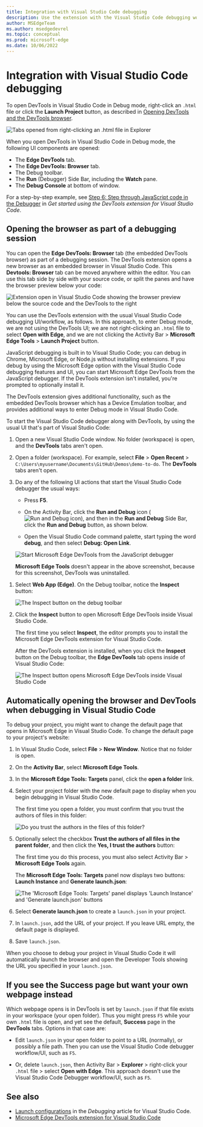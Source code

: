 ```yaml
---
title: Integration with Visual Studio Code debugging
description: Use the extension with the Visual Studio Code debugging workflow in the Microsoft Edge Developer Tools extension for Visual Studio Code.
author: MSEdgeTeam
ms.author: msedgedevrel
ms.topic: conceptual
ms.prod: microsoft-edge
ms.date: 10/06/2022
---
```

# Integration with Visual Studio Code debugging

To open DevTools in Visual Studio Code in Debug mode, right-click an `.html` file or click the **Launch Project** button, as described in [Opening DevTools and the DevTools browser](./open-devtools-and-embedded-browser.md).

![Tabs opened from right-clicking an .html file in Explorer](./debugging-a-webpage-images/tabs-from-right-click-html-explorer.png)

When you open DevTools in Visual Studio Code in Debug mode, the following UI components are opened:
*  The **Edge DevTools** tab.
*  The **Edge DevTools: Browser** tab.
*  The Debug toolbar.
*  The **Run** (Debugger) Side Bar, including the **Watch** pane.
*  The **Debug Console** at bottom of window.

For a step-by-step example, see [Step 6: Step through JavaScript code in the Debugger](./get-started.md#step-6-step-through-javascript-code-in-the-debugger) in _Get started using the DevTools extension for Visual Studio Code_.


<!-- ====================================================================== -->
## Opening the browser as part of a debugging session

You can open the **Edge DevTools: Browser** tab (the embedded DevTools browser) as part of a debugging session.  The DevTools extension opens a new browser as an embedded browser in Visual Studio Code.  This **Devtools: Browser** tab can be moved anywhere within the editor.  You can use this tab side by side with your source code, or split the panes and have the browser preview below your code:

![Extension open in Visual Studio Code showing the browser preview below the source code and the DevTools to the right](./debugging-a-webpage-images/browser-split-down.png)

You can use the DevTools extension with the usual Visual Studio Code debugging UI/workflow, as follows.  In this approach, to enter Debug mode, we are not using the DevTools UI; we are not right-clicking an `.html` file to select **Open with Edge**, and we are not clicking the Activity Bar > **Microsoft Edge Tools** > **Launch Project** button.


JavaScript debugging is built in to Visual Studio Code; you can debug in Chrome, Microsoft Edge, or Node.js without installing extensions.  If you debug by using the Microsoft Edge option with the Visual Studio Code debugging features and UI, you can start Microsoft Edge DevTools from the JavaScript debugger.  If the DevTools extension isn't installed, you're prompted to optionally install it.

The DevTools extension gives additional functionality, such as the embedded DevTools browser which has a Device Emulation toolbar, and provides additional ways to enter Debug mode in Visual Studio Code.

To start the Visual Studio Code debugger along with DevTools, by using the usual UI that's part of Visual Studio Code:

1. Open a new Visual Studio Code window.  No folder (workspace) is open, and the **DevTools** tabs aren't open.

1. Open a folder (workspace).  For example, select **File** > **Open Recent** > `C:\Users\myusername\Documents\GitHub\Demos\demo-to-do`.  The **DevTools** tabs aren't open.

1. Do any of the following UI actions that start the Visual Studio Code debugger the usual ways:

   *  Press **F5**.

   *  On the Activity Bar, click the **Run and Debug** icon (![Run and Debug icon](./debugging-a-webpage-images/run-and-debug-icon.png)), and then in the **Run and Debug** Side Bar, click the **Run and Debug** button, as shown below.

   *  Open the Visual Studio Code command palette, start typing the word **debug**, and then select **Debug: Open Link**.
    
   ![Start Microsoft Edge DevTools from the JavaScript debugger](./debugging-a-webpage-images/start-session.png)

   **Microsoft Edge Tools** doesn't appear in the above screenshot, because for this screenshot, DevTools was uninstalled.

<!-- todo: resume testing/doc'ing here.  uninstall DevTools. -->

1. Select **Web App (Edge)**.  On the Debug toolbar, notice the **Inspect** button:

   ![The Inspect button on the debug toolbar](./debugging-a-webpage-images/inspect-button.png)

1. Click the **Inspect** button to open Microsoft Edge DevTools inside Visual Studio Code.

   The first time you select **Inspect**, the editor prompts you to install the Microsoft Edge DevTools extension for Visual Studio Code.

   After the DevTools extension is installed, when you click the **Inspect** button on the Debug toolbar, the **Edge DevTools** tab opens inside of Visual Studio Code:

   ![The Inspect button opens Microsoft Edge DevTools inside Visual Studio Code](./debugging-a-webpage-images/tools-inside.png)


<!-- ====================================================================== -->
## Automatically opening the browser and DevTools when debugging in Visual Studio Code

To debug your project, you might want to change the default page that opens in Microsoft Edge in Visual Studio Code.  To change the default page to your project's website:

1. In Visual Studio Code, select **File** > **New Window**.  Notice that no folder is open.

1. On the **Activity Bar**, select **Microsoft Edge Tools**.

1. In the **Microsoft Edge Tools: Targets** panel, click the **open a folder** link.

1. Select your project folder with the new default page to display when you begin debugging in Visual Studio Code.

   The first time you open a folder, you must confirm that you trust the authors of files in this folder:

   ![Do you trust the authors in the files of this folder?](./debugging-a-webpage-images/trust.png)

1. Optionally select the checkbox **Trust the authors of all files in the parent folder**, and then click the **Yes, I trust the authors** button:

   The first time you do this process, you must also select Activity Bar > **Microsoft Edge Tools** again.

   The **Microsoft Edge Tools: Targets** panel now displays two buttons: **Launch Instance** and **Generate launch.json**:

   ![The 'Microsoft Edge Tools: Targets' panel displays 'Launch Instance' and 'Generate launch.json' buttons](./debugging-a-webpage-images/targets-buttons.png)

1. Select **Generate launch.json** to create a `launch.json` in your project.

1. In `launch.json`, add the URL of your project. If you leave URL empty, the default page is displayed.

1. Save `launch.json`.

When you choose to debug your project in Visual Studio Code it will automatically launch the browser and open the Developer Tools showing the URL you specified in your `launch.json`. 


<!-- ====================================================================== -->
## If you see the Success page but want your own webpage instead

   Which webpage opens is in DevTools is set by `launch.json` if that file exists in your workspace (your open folder).  Thus you might press `F5` while your own `.html` file is open, and yet see the default, **Success** page in the **DevTools** tabs.  Options in that case are:

   *  Edit `launch.json` in your open folder to point to a URL (normally), or possibly a file path.  Then you can use the Visual Studio Code debugger workflow/UI, such as `F5`.

   *  Or, delete `launch.json`, then Activity Bar > **Explorer** > right-click your `.html` file > select **Open with Edge**.  This approach doesn't use the Visual Studio Code Debugger workflow/UI, such as `F5`.


<!-- ====================================================================== -->
## See also

* [Launch configurations](https://code.visualstudio.com/Docs/editor/debugging#_launch-configurations) in the _Debugging_ article for Visual Studio Code.
* [Microsoft Edge DevTools extension for Visual Studio Code](../microsoft-edge-devtools-extension.md)
